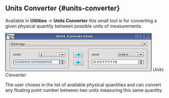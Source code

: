 ## Units Converter {#units-converter}

Available in **Utilities** → **Units Converter** this small tool is for converting a given physical quantity between possible units of measurements.

![](/assets/064_Workflow.png)
_Units Converter_

The user choses in the list of available physical quantities and can convert any floating point number between two units measuring this same quantity.

